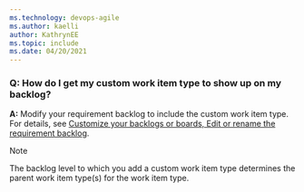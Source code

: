 ```yaml
---
ms.technology: devops-agile
ms.author: kaelli
author: KathrynEE
ms.topic: include
ms.date: 04/20/2021
---
```



### Q: How do I get my custom work item type to show up on my backlog?

**A:** Modify your requirement backlog to include the custom work item type. For details, see [Customize your backlogs or boards, Edit or rename the requirement backlog](../customize-process-backlogs-boards.md#edit-or-rename-the-requirement-backlog). 

> [!NOTE]  
> The backlog level to which you add a custom work item type determines the parent work item type(s) for the work item type.
